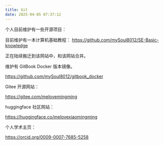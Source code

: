 ```yaml
---
title: Git
date: 2025-04-05 07:37:12
---
```



个人目前维护有一些开源项目：

目前维护有一本计算机基础教程：
https://github.com/mySoul8012/SE-Basic-knowledge 

正在陆续搬迁到该网站中，和该网站合并。

维护有 GitBook Docker 版本镜像。

https://github.com/mySoul8012/gitbook_docker

Gitee 开源网站：

https://gitee.com/melovemingming

huggingface 社区网站：

https://huggingface.co/melovexiaomingming

个人学术主页：

https://orcid.org/0009-0007-7685-5258
